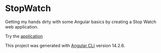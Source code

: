 # StopWatch

Getting my hands dirty with some Angular basics by creating a Stop Watch web application.

Try the [application](https://stop-watch-47349.web.app/)

This project was generated with [Angular CLI](https://github.com/angular/angular-cli) version 14.2.6.
